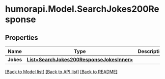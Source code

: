 # humorapi.Model.SearchJokes200Response

## Properties

Name | Type | Description | Notes
------------ | ------------- | ------------- | -------------
**Jokes** | [**List&lt;SearchJokes200ResponseJokesInner&gt;**](SearchJokes200ResponseJokesInner.md) |  | 

[[Back to Model list]](../README.md#documentation-for-models) [[Back to API list]](../README.md#documentation-for-api-endpoints) [[Back to README]](../README.md)

